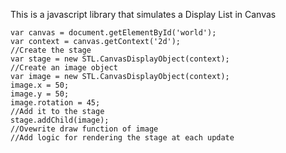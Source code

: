 This is a javascript library that simulates a Display List in Canvas


    var canvas = document.getElementById('world');
    var context = canvas.getContext('2d');
    //Create the stage
    var stage = new STL.CanvasDisplayObject(context);
    //Create an image object
    var image = new STL.CanvasDisplayObject(context);
    image.x = 50;
    image.y = 50;
    image.rotation = 45;
    //Add it to the stage
    stage.addChild(image);
    //Ovewrite draw function of image
    //Add logic for rendering the stage at each update
